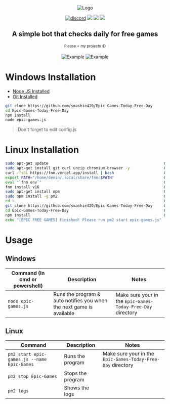
<div align="center">
  <p>
    <img src="https://i.imgur.com/hiUD8fe.png" title="Logo">
  </p>

  <p>
    <a href="https://discord.gg/GvEMJ9d"><img src="https://img.shields.io/badge/Discord-smashguns%236175-%237289DA?style=for-the-badge&logo=discord" alt="discord"/></a>
    <img src="https://img.shields.io/github/stars/smashie420/Epic-Games-Today-Free-Day?style=for-the-badge">
    <img src="https://img.shields.io/github/license/smashie420/Epic-Games-Today-Free-Day?style=for-the-badge">
    <img src="https://img.shields.io/github/issues/smashie420/Epic-Games-Today-Free-Day?style=for-the-badge">
    
  </p>
  <p style="text-align: center;">
    <h2>A simple bot that checks daily for free games</h2>
    <small>Please ⭐ my projects :D</small>
  </p>
  
  <p>
    <!--<img src="https://i.imgur.com/VOHG0Bx.gif" title="Example">-->
    <img src="https://i.imgur.com/sn0jbCJ.png" title="Example">
    <img src="https://i.imgur.com/tzWlczT.png" title="Example">
  </p>
</div>

# Windows Installation
- [Node JS Installed](https://nodejs.org/en/download/)
- [Git Installed](https://git-scm.com/downloads)

```bash
git clone https://github.com/smashie420/Epic-Games-Today-Free-Day
cd Epic-Games-Today-Free-Day
npm install
node epic-games.js
```
> Don't forget to edit config.js


# Linux Installation
```bash
sudo apt-get update                                                   && \
sudo apt-get install git curl unzip chromium-browser -y               && \
curl -fsSL https://fnm.vercel.app/install | bash                      && \
export PATH="/home/devin/.local/share/fnm:$PATH"                      && \
eval "`fnm env`"                                                      && \
fnm install v16                                                       && \
sudo apt-get install npm                                              && \
sudo npm install -g pm2                                               && \
cd ~                                                                  && \
git clone https://github.com/smashie420/Epic-Games-Today-Free-Day     && \
cd Epic-Games-Today-Free-Day                                          && \
npm install                                                           && \
echo "[EPIC FREE GAMES] Finished! Please run pm2 start epic-games.js"
```

# Usage
  ## Windows
  | Command (In cmd or powershell) | Description | Notes |
  | --- | --- | --- |
  | `node epic-games.js` | Runs the program & auto notifies you when the next game is available | Make sure your in the `Epic-Games-Today-Free-Day` directory |
    
  ## Linux 
  | Command  | Description | Notes |
  | --- | --- | --- |
  | `pm2 start epic-games.js --name Epic-Games` | Runs the program | Make sure your in the `Epic-Games-Today-Free-Day` directory |
  | `pm2 stop Epic-Games` | Stops the program |
  | `pm2 logs` | Shows the logs |
